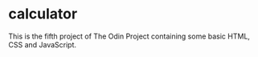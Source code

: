 # calculator
This is the fifth project of The Odin Project containing some basic HTML, CSS and JavaScript.
